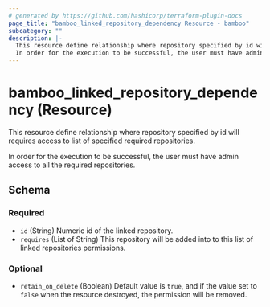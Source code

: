 ```yaml
---
# generated by https://github.com/hashicorp/terraform-plugin-docs
page_title: "bamboo_linked_repository_dependency Resource - bamboo"
subcategory: ""
description: |-
  This resource define relationship where repository specified by id will requires access to list of specified required repositories.
  In order for the execution to be successful, the user must have admin access to all the required repositories.
---
```


# bamboo_linked_repository_dependency (Resource)

This resource define relationship where repository specified by id will requires access to list of specified required repositories.

In order for the execution to be successful, the user must have admin access to all the required repositories.



<!-- schema generated by tfplugindocs -->
## Schema

### Required

- `id` (String) Numeric id of the linked repository.
- `requires` (List of String) This repository will be added into to this list of linked repositories permissions.

### Optional

- `retain_on_delete` (Boolean) Default value is `true`, and if the value set to `false` when the resource destroyed, the permission will be removed.
